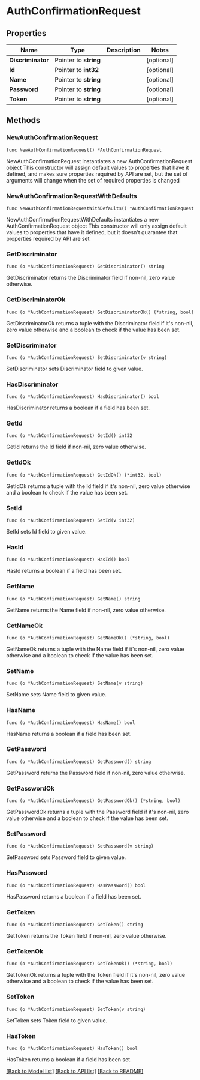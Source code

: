 # AuthConfirmationRequest

## Properties

Name | Type | Description | Notes
------------ | ------------- | ------------- | -------------
**Discriminator** | Pointer to **string** |  | [optional] 
**Id** | Pointer to **int32** |  | [optional] 
**Name** | Pointer to **string** |  | [optional] 
**Password** | Pointer to **string** |  | [optional] 
**Token** | Pointer to **string** |  | [optional] 

## Methods

### NewAuthConfirmationRequest

`func NewAuthConfirmationRequest() *AuthConfirmationRequest`

NewAuthConfirmationRequest instantiates a new AuthConfirmationRequest object
This constructor will assign default values to properties that have it defined,
and makes sure properties required by API are set, but the set of arguments
will change when the set of required properties is changed

### NewAuthConfirmationRequestWithDefaults

`func NewAuthConfirmationRequestWithDefaults() *AuthConfirmationRequest`

NewAuthConfirmationRequestWithDefaults instantiates a new AuthConfirmationRequest object
This constructor will only assign default values to properties that have it defined,
but it doesn't guarantee that properties required by API are set

### GetDiscriminator

`func (o *AuthConfirmationRequest) GetDiscriminator() string`

GetDiscriminator returns the Discriminator field if non-nil, zero value otherwise.

### GetDiscriminatorOk

`func (o *AuthConfirmationRequest) GetDiscriminatorOk() (*string, bool)`

GetDiscriminatorOk returns a tuple with the Discriminator field if it's non-nil, zero value otherwise
and a boolean to check if the value has been set.

### SetDiscriminator

`func (o *AuthConfirmationRequest) SetDiscriminator(v string)`

SetDiscriminator sets Discriminator field to given value.

### HasDiscriminator

`func (o *AuthConfirmationRequest) HasDiscriminator() bool`

HasDiscriminator returns a boolean if a field has been set.

### GetId

`func (o *AuthConfirmationRequest) GetId() int32`

GetId returns the Id field if non-nil, zero value otherwise.

### GetIdOk

`func (o *AuthConfirmationRequest) GetIdOk() (*int32, bool)`

GetIdOk returns a tuple with the Id field if it's non-nil, zero value otherwise
and a boolean to check if the value has been set.

### SetId

`func (o *AuthConfirmationRequest) SetId(v int32)`

SetId sets Id field to given value.

### HasId

`func (o *AuthConfirmationRequest) HasId() bool`

HasId returns a boolean if a field has been set.

### GetName

`func (o *AuthConfirmationRequest) GetName() string`

GetName returns the Name field if non-nil, zero value otherwise.

### GetNameOk

`func (o *AuthConfirmationRequest) GetNameOk() (*string, bool)`

GetNameOk returns a tuple with the Name field if it's non-nil, zero value otherwise
and a boolean to check if the value has been set.

### SetName

`func (o *AuthConfirmationRequest) SetName(v string)`

SetName sets Name field to given value.

### HasName

`func (o *AuthConfirmationRequest) HasName() bool`

HasName returns a boolean if a field has been set.

### GetPassword

`func (o *AuthConfirmationRequest) GetPassword() string`

GetPassword returns the Password field if non-nil, zero value otherwise.

### GetPasswordOk

`func (o *AuthConfirmationRequest) GetPasswordOk() (*string, bool)`

GetPasswordOk returns a tuple with the Password field if it's non-nil, zero value otherwise
and a boolean to check if the value has been set.

### SetPassword

`func (o *AuthConfirmationRequest) SetPassword(v string)`

SetPassword sets Password field to given value.

### HasPassword

`func (o *AuthConfirmationRequest) HasPassword() bool`

HasPassword returns a boolean if a field has been set.

### GetToken

`func (o *AuthConfirmationRequest) GetToken() string`

GetToken returns the Token field if non-nil, zero value otherwise.

### GetTokenOk

`func (o *AuthConfirmationRequest) GetTokenOk() (*string, bool)`

GetTokenOk returns a tuple with the Token field if it's non-nil, zero value otherwise
and a boolean to check if the value has been set.

### SetToken

`func (o *AuthConfirmationRequest) SetToken(v string)`

SetToken sets Token field to given value.

### HasToken

`func (o *AuthConfirmationRequest) HasToken() bool`

HasToken returns a boolean if a field has been set.


[[Back to Model list]](../README.md#documentation-for-models) [[Back to API list]](../README.md#documentation-for-api-endpoints) [[Back to README]](../README.md)


